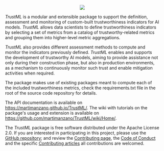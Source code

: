 <p align="center"><img src="https://github-production-user-asset-6210df.s3.amazonaws.com/7520973/249193988-89f07b66-f8b9-4df7-97ba-500f0cbebaab.png"></p>

_TrustML_ is a modular and extensible package to support the definition, assessment and monitoring of custom-built trustworthiness indicators for AI models. _TrustML_ allows data scientists to define trustworthiness indicators by selecting a set of metrics from a catalog of trustworthy-related metrics and grouping them into higher-level metric aggregations.

_TrustML_ also provides different assessment methods to compute and monitor the indicators previously defined. _TrustML_ enables and supports the development of trustworthy AI models, aiming to provide assistance not only during their construction phase, but also in production environments, as a mechanism to continuously monitor such trust and enable mitigation activities when required.

The package makes use of existing packages meant to compute each of the included trustworthiness metrics, check the requirements.txt file in the root of the source code repository for details.

The API documentation is available on https://martimanzano.github.io/TrustML/.
The wiki with tutorials on the package's usage and extension is available on https://github.com/martimanzano/TrustML/wiki/Home/.

The _TrustML_ package is free software distributed under the Apache License 2.0. If you are interested in participating in this project, please use the [GitHub repository](https://github.com/martimanzano/TrustML); and review the [Contributing page](https://github.com/martimanzano/trustML/blob/modular/CONTRIBUTING.md), the [Code of Conduct](https://github.com/martimanzano/trustML/blob/modular/CODE_OF_CONDUCT.md) and the specific [Contributing articles](https://github.com/martimanzano/trustML/tree/modular/contributing) all contributions are welcomed.
